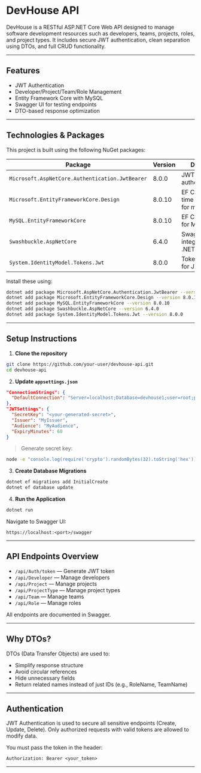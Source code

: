 # DevHouse API

DevHouse is a RESTful ASP.NET Core Web API designed to manage software development resources such as developers, teams, projects, roles, and project types. It includes secure JWT authentication, clean separation using DTOs, and full CRUD functionality.

---

## Features

- JWT Authentication
- Developer/Project/Team/Role Management
- Entity Framework Core with MySQL
- Swagger UI for testing endpoints
- DTO-based response optimization

---

## Technologies & Packages

This project is built using the following NuGet packages:

| Package                                         | Version | Description                                     |
| ----------------------------------------------- | ------- | ----------------------------------------------- |
| `Microsoft.AspNetCore.Authentication.JwtBearer` | 8.0.0   | JWT token-based authentication                  |
| `Microsoft.EntityFrameworkCore.Design`          | 8.0.10  | EF Core design-time tools (used for migrations) |
| `MySQL.EntityFrameworkCore`                     | 8.0.10  | EF Core provider for MySQL                      |
| `Swashbuckle.AspNetCore`                        | 6.4.0   | Swagger/OpenAPI integration for .NET APIs       |
| `System.IdentityModel.Tokens.Jwt`               | 8.0.0   | Token handling for JWT                          |

Install these using:

```bash
dotnet add package Microsoft.AspNetCore.Authentication.JwtBearer --version 8.0.0
dotnet add package Microsoft.EntityFrameworkCore.Design --version 8.0.10
dotnet add package MySQL.EntityFrameworkCore --version 8.0.10
dotnet add package Swashbuckle.AspNetCore --version 6.4.0
dotnet add package System.IdentityModel.Tokens.Jwt --version 8.0.0
```

---

## Setup Instructions

1. **Clone the repository**

```bash
git clone https://github.com/your-user/devhouse-api.git
cd devhouse-api
```

2. **Update `appsettings.json`**

```json
"ConnectionStrings": {
  "DefaultConnection": "Server=localhost;Database=devhouse1;user=root;password=YOUR_PASSWORD"
},
"JWTSettings": {
  "SecretKey": "<your-generated-secret>",
  "Issuer": "MyIssuer",
  "Audience": "MyAudience",
  "ExpiryMinutes": 60
}
```

> Generate secret key:

```bash
node -e "console.log(require('crypto').randomBytes(32).toString('hex'))"
```

3. **Create Database Migrations**

```bash
dotnet ef migrations add InitialCreate
dotnet ef database update
```

4. **Run the Application**

```bash
dotnet run
```

Navigate to Swagger UI:

```
https://localhost:<port>/swagger
```

---

## API Endpoints Overview

- `/api/Auth/token` — Generate JWT token
- `/api/Developer` — Manage developers
- `/api/Project` — Manage projects
- `/api/ProjectType` — Manage project types
- `/api/Team` — Manage teams
- `/api/Role` — Manage roles

All endpoints are documented in Swagger.

---

## Why DTOs?

DTOs (Data Transfer Objects) are used to:

- Simplify response structure
- Avoid circular references
- Hide unnecessary fields
- Return related names instead of just IDs (e.g., RoleName, TeamName)

---

## Authentication

JWT Authentication is used to secure all sensitive endpoints (Create, Update, Delete). Only authorized requests with valid tokens are allowed to modify data.

You must pass the token in the header:

```
Authorization: Bearer <your_token>
```

---
